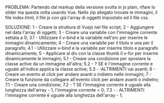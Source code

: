 PROBLEMA:
Partendo dal markup della versione svolta in js plain, rifare lo slider ma questa volta usando Vue. Nello zip allegato trovate le immagini, il file index.html, il file js con già l'array di oggetti impostato ed il file css.

SOLUZIONE:
1 - Creare la struttura di Vuejs nel file script;
2 - Aggiungere nel data l'array di oggetti;
3 - Creare una variabile con l'immagine corrente settata a 0;
    3.1 - Utilizzare il v-bind e la variabile nell'src per inserire le immagini dinamicamente;
4 - Creare una variabile per il titolo e una per il paragrafo;
    4.1 - Utilizzare v-bind e la variabile per inserire titolo e paragrafo dinamicamente;
5 - Applicare al div con la classe thumb il v-for per inserire dinamicamente le immagini;
    5.1 - Creare una condizione per spostare la classe active da un immagine all'altra;
    5.2 - ? SE è l'immagine corrente e uguale all'indice applica la classe active;
    5.3 - :ALTRIMENTI vai avanti;
6 - Creare un evento al click per andare avanti o indietro nelle immagini;
7 - Creare la funzione da collegare all'evento click per andare avanti o indietro;
    7.1 - Creare una condizione;
    7.2 - ? SE l'immagine corrente è uguale alla lunghezza dell'array - 1, l'immagine corrente = 0;
    7.3 - : ALTRIMENTI l'immagine corrente è uguale alla lunghezza dell'array - 1;
